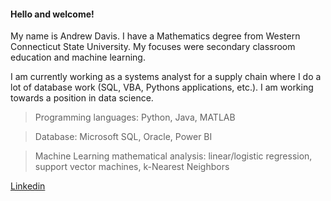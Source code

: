#### Hello and welcome! 

My name is Andrew Davis. I have a Mathematics degree from Western Connecticut State University.  My focuses were secondary classroom education and machine learning.

I am currently working as a systems analyst for a supply chain where I do a lot of database work (SQL, VBA, Pythons applications, etc.).  I am working towards a position in data science.

> Programming languages:  Python, Java, MATLAB

> Database:  Microsoft SQL, Oracle, Power BI

> Machine Learning mathematical analysis:  linear/logistic regression, support vector machines, k-Nearest Neighbors

[Linkedin](https://www.linkedin.com/in/davis220/)
